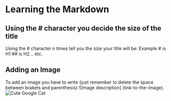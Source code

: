 # Learning the Markdown
## Using the # character you decide the size of the title
Using the # character n times tell you the size your title will be: Example # is H1 ## is H2... etc.
## Adding an Image
To add an image you have to write (just remember to delete the space between brakets and parenthesis) ![Image description] (link-to-the-image).
![Cute Google Cat](https://www.womansworld.com/wp-content/uploads/2024/08/cute-cats.jpg?quality=86&strip=all)
